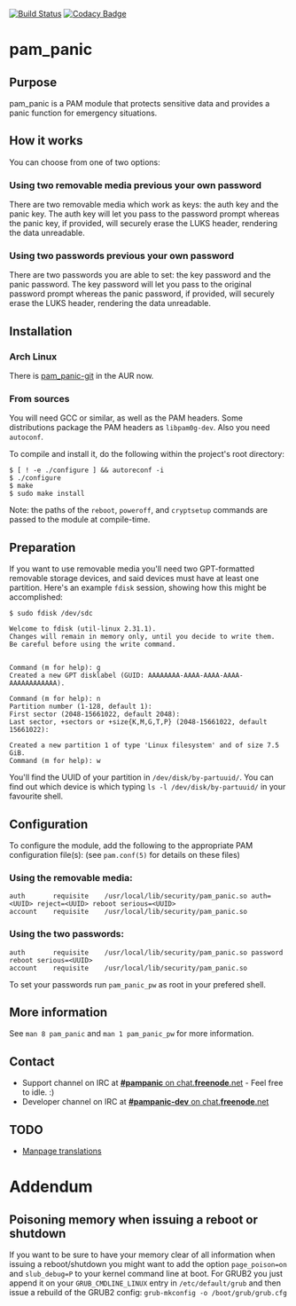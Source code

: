 [![Build Status](https://travis-ci.org/pampanic/pam_panic.svg?branch=master)](https://travis-ci.org/pampanic/pam_panic)
[![Codacy Badge](https://api.codacy.com/project/badge/Grade/001445f05a4e47bcad151c2f6a05a29c)](https://app.codacy.com/app/pampanic/pam_panic?utm_source=github.com&utm_medium=referral&utm_content=pampanic/pam_panic&utm_campaign=badger)
# pam\_panic


## Purpose
pam\_panic is a PAM module that protects sensitive data and provides a panic function for emergency situations.


## How it works
You can choose from one of two options:

### Using two removable media previous your own password
There are two removable media which work as keys: the auth key and the panic key. The auth key will let you pass to the password prompt whereas the panic key, if provided, will securely erase the LUKS header, rendering the data unreadable.

### Using two passwords previous your own password
There are two passwords you are able to set: the key password and the panic password. The key password will let you pass to the original password prompt whereas the panic password, if provided, will securely erase the LUKS header, rendering the data unreadable.


## Installation
### Arch Linux
There is [pam_panic-git](https://aur.archlinux.org/packages/pam_panic-git/) in the AUR now.

### From sources
You will need GCC or similar, as well as the PAM headers. Some distributions package the PAM headers as `libpam0g-dev`.
Also you need `autoconf`.

To compile and install it, do the following within the project's root directory:

```console
$ [ ! -e ./configure ] && autoreconf -i
$ ./configure
$ make
$ sudo make install
```

Note: the paths of the `reboot`, `poweroff`, and `cryptsetup` commands are passed to the module at compile-time.

## Preparation

If you want to use removable media you'll need two GPT-formatted removable storage devices, and said devices must have at least one partition. Here's an example `fdisk` session, showing how this might be accomplished:

```console
$ sudo fdisk /dev/sdc

Welcome to fdisk (util-linux 2.31.1).
Changes will remain in memory only, until you decide to write them.
Be careful before using the write command.


Command (m for help): g
Created a new GPT disklabel (GUID: AAAAAAAA-AAAA-AAAA-AAAA-AAAAAAAAAAAA).

Command (m for help): n
Partition number (1-128, default 1): 
First sector (2048-15661022, default 2048): 
Last sector, +sectors or +size{K,M,G,T,P} (2048-15661022, default 15661022): 

Created a new partition 1 of type 'Linux filesystem' and of size 7.5 GiB.
Command (m for help): w
```

You'll find the UUID of your partition in `/dev/disk/by-partuuid/`. You can find out which device is which typing `ls -l /dev/disk/by-partuuid/` in your favourite shell.



## Configuration
To configure the module, add the following to the appropriate PAM configuration file(s): (see `pam.conf(5)` for details on these files)

### Using the removable media:
```
auth       requisite    /usr/local/lib/security/pam_panic.so auth=<UUID> reject=<UUID> reboot serious=<UUID>
account    requisite    /usr/local/lib/security/pam_panic.so
```

### Using the two passwords:
```
auth       requisite    /usr/local/lib/security/pam_panic.so password reboot serious=<UUID>
account    requisite    /usr/local/lib/security/pam_panic.so
```
To set your passwords run `pam_panic_pw` as root in your prefered shell.


## More information
See `man 8 pam_panic` and `man 1 pam_panic_pw` for more information.


## Contact
- Support channel on IRC at [**#pampanic** on chat.**freenode**.net](https://webchat.freenode.net/?channels=%23pampanic&uio=d4)  - Feel free to idle. :)
- Developer channel on IRC at [**#pampanic-dev** on chat.**freenode**.net](https://webchat.freenode.net/?channels=%23pampanic-dev&uio=d4) 


## TODO
- [Manpage translations](https://github.com/Bandie/pam_panic/issues?q=is%3Aissue+is%3Aopen+label%3Alocalization)


# Addendum

## Poisoning memory when issuing a reboot or shutdown

If you want to be sure to have your memory clear of all information when issuing a reboot/shutdown 
you might want to add the option `page_poison=on` and `slub_debug=P` to your kernel command line at boot.
For GRUB2 you just append it on your `GRUB_CMDLINE_LINUX` entry in `/etc/default/grub` and then issue a rebuild
of the GRUB2 config: `grub-mkconfig -o /boot/grub/grub.cfg`


